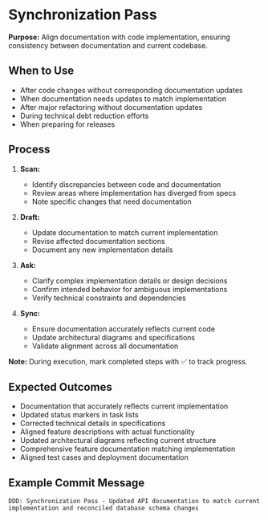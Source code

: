 # Synchronization Pass

**Purpose:** Align documentation with code implementation, ensuring consistency between documentation and current codebase.

## When to Use
- After code changes without corresponding documentation updates
- When documentation needs updates to match implementation
- After major refactoring without documentation updates
- During technical debt reduction efforts
- When preparing for releases

## Process
1. **Scan:**
   - Identify discrepancies between code and documentation
   - Review areas where implementation has diverged from specs
   - Note specific changes that need documentation

2. **Draft:**
   - Update documentation to match current implementation
   - Revise affected documentation sections
   - Document any new implementation details

3. **Ask:**
   - Clarify complex implementation details or design decisions
   - Confirm intended behavior for ambiguous implementations
   - Verify technical constraints and dependencies

4. **Sync:**
   - Ensure documentation accurately reflects current code
   - Update architectural diagrams and specifications
   - Validate alignment across all documentation

**Note:** During execution, mark completed steps with ✅ to track progress.

## Expected Outcomes
- Documentation that accurately reflects current implementation
- Updated status markers in task lists
- Corrected technical details in specifications
- Aligned feature descriptions with actual functionality
- Updated architectural diagrams reflecting current structure
- Comprehensive feature documentation matching implementation
- Aligned test cases and deployment documentation

## Example Commit Message
`DDD: Synchronization Pass - Updated API documentation to match current implementation and reconciled database schema changes`
